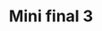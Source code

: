---
    title: Mini final 3
    slug: Mini-final-3
    description:
    code: Mini-final-3
    image: https://cmdiy-archive.s3.us-east-1.amazonaws.com/adverts/images/Mini+final+3.jpeg
    download: https://cmdiy-archive.s3.us-east-1.amazonaws.com/adverts/documents/Mini+final+3.pdf
---